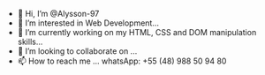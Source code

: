 - 👋 Hi, I’m @Alysson-97
- 👀 I’m interested in Web Development...
- 🌱 I’m currently working on my HTML, CSS and DOM manipulation skills...
- 💞️ I’m looking to collaborate on ...
- 📫 How to reach me ... whatsApp: +55 (48) 988 50 94 80

<!---
Alysson-97/Alysson-97 is a ✨ special ✨ repository because its `README.md` (this file) appears on your GitHub profile.
You can click the Preview link to take a look at your changes.
--->

